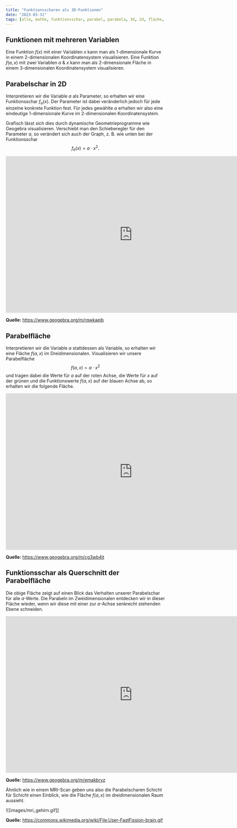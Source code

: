 ```yaml
---
title: "Funktionsscharen als 3D-Funktionen"
date: "2023-03-31"
tags: [alle, mathe, funktionsschar, parabel, parabola, 3d, 2d, fläche, surface, gehirn, ebene, parameter, variable, geogebra]
---
```



## Funktionen mit mehreren Variablen

Eine Funktion $f(x)$ mit einer Variablen $x$ kann man als 1-dimensionale Kurve in einem 2-dimensionalen Koordinatensystem visualisieren. 
Eine Funktion $f(a,x)$ mit zwei Variablen $a$ & $x$ kann man als 2-dimensionale Fläche in einem 3-dimensionalen Koordinatensystem visualisieren.

## Parabelschar in 2D

Interpretieren wir die Variable $a$ als Parameter, so erhalten wir eine Funktionsschar $f_{a}(x)$. 
Der Parameter ist dabei veränderlich jedoch für jede einzelne konkrete Funktion fest. Für jedes gewählte $a$ erhalten wir also eine eindeutige 1-dimensionale Kurve im 2-dimensionalen Koordinatensystem.

Grafisch lässt sich dies durch dynamische Geometrieprogramme wie Geogebra visualisieren. Verschiebt man den Schieberegler für den Parameter $a$, so verändert sich auch der Graph, z. B. wie unten bei der Funktionsschar $$f_{a}(x)=a \cdot x^{2}.$$



<iframe scrolling="no" title="Funktionsschar in 2D" src="https://www.geogebra.org/material/iframe/id/rqwkaejb/width/1306/height/809/border/888888/sfsb/true/smb/false/stb/false/stbh/false/ai/false/asb/false/sri/false/rc/false/ld/false/sdz/false/ctl/false" width="800px" height="496px" style="border:0px;"> </iframe>


**Quelle:** https://www.geogebra.org/m/rqwkaejb

## Parabelfläche

Interpretieren wir die Variable $a$ stattdessen als Variable, so erhalten wir eine Fläche $f(a,x)$ im Dreidimensionalen.
Visualisieren wir unsere Parabelfläche $$f(a,x)=a \cdot x^{2}$$ und tragen dabei die Werte für $a$ auf der roten Achse, die Werte für $x$ auf der grünen und die Funktionswerte $f(a,x)$ auf der blauen Achse ab, so erhalten wir die folgende Fläche.

<div class="iframe-container">
<iframe scrolling="no" title="Parabelfläche" src="https://www.geogebra.org/material/iframe/id/cg3wb4jt/width/1306/height/809/border/888888/sfsb/true/smb/false/stb/false/stbh/false/ai/false/asb/false/sri/false/rc/false/ld/false/sdz/true/ctl/false" width="800px" height="496px" style="border:0px;"> </iframe>
</div> 

**Quelle:** https://www.geogebra.org/m/cg3wb4jt

## Funktionsschar als Querschnitt der Parabelfläche

Die obige Fläche zeigt auf einen Blick das Verhalten unserer Parabelschar für alle $a$-Werte. Die Parabeln im Zweidimensionalen entdecken wir in dieser Fläche wieder, wenn wir diese mit einer zur $a$-Achse senkrecht stehenden Ebene schneiden. 

<div class="iframe-container">
<iframe scrolling="no" title="Funktionsschar in 3D" src="https://www.geogebra.org/material/iframe/id/emakbryz/width/1306/height/809/border/888888/sfsb/true/smb/false/stb/false/stbh/false/ai/false/asb/false/sri/false/rc/false/ld/false/sdz/true/ctl/false" width="800px" height="496px" style="border:0px;"> </iframe>
</div>

**Quelle:** https://www.geogebra.org/m/emakbryz

Ähnlich wie in einem MRI-Scan geben uns also die Parabelscharen Schicht für Schicht einen Einblick, wie die Fläche $f(a,x)$ im dreidimensionalen Raum aussieht.

![[images/mri_gehirn.gif]]

**Quelle:** https://commons.wikimedia.org/wiki/File:User-FastFission-brain.gif
